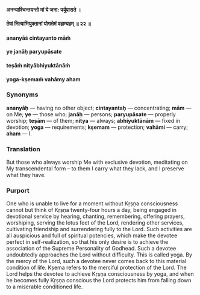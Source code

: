 #### अनन्याश्चिन्तयन्तो मां ये जना: पर्युपासते ।
#### तेषां नित्याभियुक्तानां योगक्षेमं वहाम्यहम् ॥ २२ ॥

#### ananyāś cintayanto māṁ
#### ye janāḥ paryupāsate
#### teṣāṁ nityābhiyuktānāṁ
#### yoga-kṣemaṁ vahāmy aham

### Synonyms

**ananyāḥ** — having no other object; **cintayantaḥ** — concentrating; **mām** — on Me; **ye** — those who; **janāḥ** — persons; **paryupāsate** — properly worship; **teṣām** — of them; **nitya** — always; **abhiyuktānām** — fixed in devotion; **yoga** — requirements; **kṣemam** — protection; **vahāmi** — carry; **aham** — I.

### Translation

But those who always worship Me with exclusive devotion, meditating on My transcendental form – to them I carry what they lack, and I preserve what they have.

### Purport

One who is unable to live for a moment without Kṛṣṇa consciousness cannot but think of Kṛṣṇa twenty-four hours a day, being engaged in devotional service by hearing, chanting, remembering, offering prayers, worshiping, serving the lotus feet of the Lord, rendering other services, cultivating friendship and surrendering fully to the Lord. Such activities are all auspicious and full of spiritual potencies, which make the devotee perfect in self-realization, so that his only desire is to achieve the association of the Supreme Personality of Godhead. Such a devotee undoubtedly approaches the Lord without difficulty. This is called yoga. By the mercy of the Lord, such a devotee never comes back to this material condition of life. Kṣema refers to the merciful protection of the Lord. The Lord helps the devotee to achieve Kṛṣṇa consciousness by yoga, and when he becomes fully Kṛṣṇa conscious the Lord protects him from falling down to a miserable conditioned life.